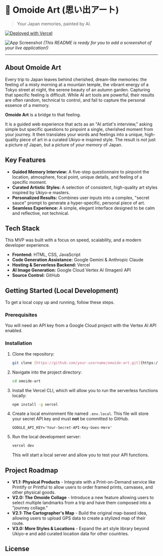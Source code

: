 # 🎨 Omoide Art (思い出アート)

> Your Japan memories, painted by AI.

[![Deployed with Vercel](https://vercel.com/button)](https://vercel.com/new/clone?repository-url=https%3A%2F%2Fgithub.com%2Fyour-username%2Fomoide-art)

![App Screenshot](https://via.placeholder.com/800x450.png?text=Add+A+Screenshot+of+Omoide+Art+Here)
*(This README is ready for you to add a screenshot of your live application!)*

---

## About Omoide Art

Every trip to Japan leaves behind cherished, dream-like memories: the feeling of a misty morning at a mountain temple, the vibrant energy of a Tokyo street at night, the serene beauty of an autumn garden. Capturing that specific feeling is difficult. While AI art tools are powerful, their results are often random, technical to control, and fail to capture the personal essence of a memory.

**Omoide Art** is a bridge to that feeling.

It is a guided web experience that acts as an "AI artist's interview," asking simple but specific questions to pinpoint a single, cherished moment from your journey. It then translates your words and feelings into a unique, high-quality piece of art in a curated Ukiyo-e inspired style. The result is not just a picture *of* Japan, but a picture of *your memory* of Japan.

## Key Features

* **Guided Memory Interview:** A five-step questionnaire to pinpoint the location, atmosphere, focal point, unique details, and feeling of a specific moment.
* **Curated Artistic Styles:** A selection of consistent, high-quality art styles inspired by Ukiyo-e masters.
* **Personalized Results:** Combines user inputs into a complex, "secret sauce" prompt to generate a hyper-specific, personal piece of art.
* **Seamless Experience:** A simple, elegant interface designed to be calm and reflective, not technical.

## Tech Stack

This MVP was built with a focus on speed, scalability, and a modern developer experience.

* **Frontend:** HTML, CSS, JavaScript
* **Code Generation Assistance:** Google Gemini & Anthropic Claude
* **Hosting & Serverless Backend:** Vercel
* **AI Image Generation:** Google Cloud Vertex AI (Imagen) API
* **Source Control:** GitHub

## Getting Started (Local Development)

To get a local copy up and running, follow these steps.

### Prerequisites

You will need an API key from a Google Cloud project with the Vertex AI API enabled.

### Installation

1.  Clone the repository:
    ```sh
    git clone [https://github.com/your-username/omoide-art.git](https://github.com/your-username/omoide-art.git)
    ```
2.  Navigate into the project directory:
    ```sh
    cd omoide-art
    ```
3.  Install the Vercel CLI, which will allow you to run the serverless functions locally:
    ```sh
    npm install -g vercel
    ```
4.  Create a local environment file named `.env.local`. This file will store your secret API key and must **not** be committed to GitHub.
    ```
    GOOGLE_API_KEY='Your-Secret-API-Key-Goes-Here'
    ```
5.  Run the local development server:
    ```sh
    vercel dev
    ```
    This will start a local server and allow you to test your API functions.

## Project Roadmap

* **V1.1: Physical Products** - Integrate with a Print-on-Demand service like Printify or Printful to allow users to order framed prints, canvases, and other physical goods.
* **V2.0: The Omoide Collage** - Introduce a new feature allowing users to select multiple landmarks from a trip and have them composed into a "journey collage."
* **V2.1: The Cartographer's Map** - Build the original map-based idea, allowing users to upload GPS data to create a stylized map of their route.
* **V3.0: More Styles & Locations** - Expand the art style library beyond Ukiyo-e and add curated location data for other countries.

## License
